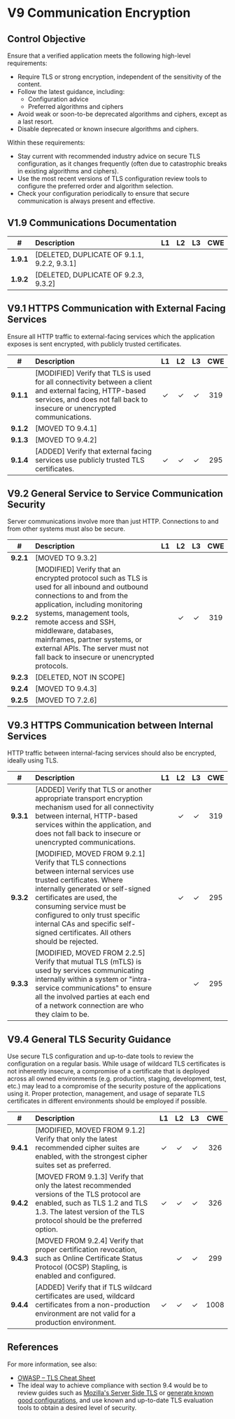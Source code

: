 # V9 Communication Encryption

## Control Objective

Ensure that a verified application meets the following high-level requirements:

* Require TLS or strong encryption, independent of the sensitivity of the content.
* Follow the latest guidance, including:
    * Configuration advice
    * Preferred algorithms and ciphers
* Avoid weak or soon-to-be deprecated algorithms and ciphers, except as a last resort.
* Disable deprecated or known insecure algorithms and ciphers.

Within these requirements:

* Stay current with recommended industry advice on secure TLS configuration, as it changes frequently (often due to catastrophic breaks in existing algorithms and ciphers).
* Use the most recent versions of TLS configuration review tools to configure the preferred order and algorithm selection.
* Check your configuration periodically to ensure that secure communication is always present and effective.

## V1.9 Communications Documentation

| # | Description | L1 | L2 | L3 | CWE |
| :---: | :--- | :---: | :---: | :---: | :---: |
| **1.9.1** | [DELETED, DUPLICATE OF 9.1.1, 9.2.2, 9.3.1] | | | | |
| **1.9.2** | [DELETED, DUPLICATE OF 9.2.3, 9.3.2] | | | | |

## V9.1 HTTPS Communication with External Facing Services

Ensure all HTTP traffic to external-facing services which the application exposes is sent encrypted, with publicly trusted certificates.

| # | Description | L1 | L2 | L3 | CWE |
| :---: | :--- | :---: | :---: | :---: | :---: |
| **9.1.1** | [MODIFIED] Verify that TLS is used for all connectivity between a client and external facing, HTTP-based services, and does not fall back to insecure or unencrypted communications. | ✓ | ✓ | ✓ | 319 |
| **9.1.2** | [MOVED TO 9.4.1] | | | | |
| **9.1.3** | [MOVED TO 9.4.2] | | | | |
| **9.1.4** | [ADDED] Verify that external facing services use publicly trusted TLS certificates. | ✓ | ✓ | ✓ | 295 |

## V9.2 General Service to Service Communication Security

Server communications involve more than just HTTP. Connections to and from other systems must also be secure.

| # | Description | L1 | L2 | L3 | CWE |
| :---: | :--- | :---: | :---: | :---: | :---: |
| **9.2.1** | [MOVED TO 9.3.2] | | | | |
| **9.2.2** | [MODIFIED] Verify that an encrypted protocol such as TLS is used for all inbound and outbound connections to and from the application, including monitoring systems, management tools, remote access and SSH, middleware, databases, mainframes, partner systems, or external APIs. The server must not fall back to insecure or unencrypted protocols. | | ✓ | ✓ | 319 |
| **9.2.3** | [DELETED, NOT IN SCOPE] | | | | |
| **9.2.4** | [MOVED TO 9.4.3] | | | | |
| **9.2.5** | [MOVED TO 7.2.6] | | | | |

## V9.3 HTTPS Communication between Internal Services

HTTP traffic between internal-facing services should also be encrypted, ideally using TLS.

| # | Description | L1 | L2 | L3 | CWE |
| :---: | :--- | :---: | :---: | :---: | :---: |
| **9.3.1** | [ADDED] Verify that TLS or another appropriate transport encryption mechanism used for all connectivity between internal, HTTP-based services within the application, and does not fall back to insecure or unencrypted communications. | | ✓ | ✓ | 319 |
| **9.3.2** | [MODIFIED, MOVED FROM 9.2.1] Verify that TLS connections between internal services use trusted certificates. Where internally generated or self-signed certificates are used, the consuming service must be configured to only trust specific internal CAs and specific self-signed certificates. All others should be rejected. | | ✓ | ✓ | 295 |
| **9.3.3** | [MODIFIED, MOVED FROM 2.2.5] Verify that mutual TLS (mTLS) is used by services communicating internally within a system or "intra-service communications" to ensure all the involved parties at each end of a network connection are who they claim to be. | | | ✓ | 295 |

## V9.4 General TLS Security Guidance

Use secure TLS configuration and up-to-date tools to review the configuration on a regular basis. While usage of wildcard TLS certificates is not inherently insecure, a compromise of a certificate that is deployed across all owned environments (e.g. production, staging, development, test, etc.) may lead to a compromise of the security posture of the applications using it. Proper protection, management, and usage of separate TLS certificates in different environments should be employed if possible.

| # | Description | L1 | L2 | L3 | CWE |
| :---: | :--- | :---: | :---: | :---: | :---: |
| **9.4.1** | [MODIFIED, MOVED FROM 9.1.2] Verify that only the latest recommended cipher suites are enabled, with the strongest cipher suites set as preferred. | ✓ | ✓ | ✓ | 326 |
| **9.4.2** | [MOVED FROM 9.1.3] Verify that only the latest recommended versions of the TLS protocol are enabled, such as TLS 1.2 and TLS 1.3. The latest version of the TLS protocol should be the preferred option. | ✓ | ✓ | ✓ | 326 |
| **9.4.3** | [MOVED FROM 9.2.4] Verify that proper certification revocation, such as Online Certificate Status Protocol (OCSP) Stapling, is enabled and configured. | | ✓ | ✓ | 299 |
| **9.4.4** | [ADDED] Verify that if TLS wildcard certificates are used, wildcard certificates from a non-production environment are not valid for a production environment. | ✓ | ✓ | ✓ | 1008 |

## References

For more information, see also:

* [OWASP – TLS Cheat Sheet](https://cheatsheetseries.owasp.org/cheatsheets/Transport_Layer_Security_Cheat_Sheet.html)
* The ideal way to achieve compliance with section 9.4 would be to review guides such as [Mozilla's Server Side TLS](https://wiki.mozilla.org/Security/Server_Side_TLS) or [generate known good configurations](https://mozilla.github.io/server-side-tls/ssl-config-generator/), and use known and up-to-date TLS evaluation tools to obtain a desired level of security.
